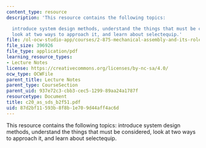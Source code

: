```yaml
---
content_type: resource
description: 'This resource contains the following topics:

  introduce system design methods, understand the things that must be considered,
  look at two ways to approach it, and learn about selectequip.'
file: /ol-ocw-studio-app/courses/2-875-mechanical-assembly-and-its-role-in-product-development-fall-2004/87d2bf11593b8f8b1e709d44aff4ac6d_c20_as_sds_b2f51.pdf
file_size: 396926
file_type: application/pdf
learning_resource_types:
- Lecture Notes
license: https://creativecommons.org/licenses/by-nc-sa/4.0/
ocw_type: OCWFile
parent_title: Lecture Notes
parent_type: CourseSection
parent_uid: 937e72c3-cbb3-cec5-1299-89aa24a1787f
resourcetype: Document
title: c20_as_sds_b2f51.pdf
uid: 87d2bf11-593b-8f8b-1e70-9d44aff4ac6d
---
```

This resource contains the following topics:
introduce system design methods, understand the things that must be considered, look at two ways to approach it, and learn about selectequip.